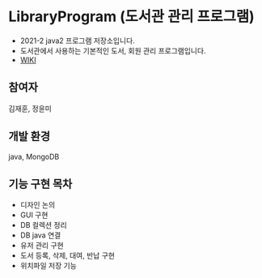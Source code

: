 # LibraryProgram (도서관 관리 프로그램)
- 2021-2 java2 프로그램 저장소입니다.
- 도서관에서 사용하는 기본적인 도서, 회원 관리 프로그램입니다.
- [WIKI](https://github.com/JeongYunMi/LibraryProgram/wiki)

## 참여자
김재훈, 정윤미

## 개발 환경
java, MongoDB

## 기능 구현 목차
   - 디자인 논의
   - GUI 구현
   - DB 컬렉션 정리
   - DB java 연결
   - 유저 관리 구현
   - 도서 등록, 삭제, 대여, 반납 구현
   - 위치파일 저장 기능

